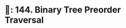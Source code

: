 # 📄: 144. Binary Tree Preorder Traversal

<!-- - (0_asdf) :- https://github.com/withrvr/DSA-Final-450-Sheet -->
<!-- - level 1 day 0:- https://leetcode.com/study-plan/leetcode-75/ -->
<!-- - https://neetcode.io/practice -->
<!-- - https://www.techinterviewhandbook.org/grind75?weeks=26&hours=40 -->
